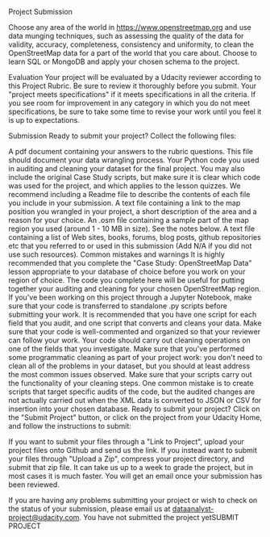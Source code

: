 
Project Submission

Choose any area of the world in https://www.openstreetmap.org and use data munging techniques, such as assessing the quality of the data for validity, accuracy, completeness, consistency and uniformity, to clean the OpenStreetMap data for a part of the world that you care about. Choose to learn SQL or MongoDB and apply your chosen schema to the project.

Evaluation
Your project will be evaluated by a Udacity reviewer according to this Project Rubric. Be sure to review it thoroughly before you submit. Your "project meets specifications" if it meets specifications in all the criteria. If you see room for improvement in any category in which you do not meet specifications, be sure to take some time to revise your work until you feel it is up to expectations.

Submission
Ready to submit your project? Collect the following files:

A pdf document containing your answers to the rubric questions. This file should document your data wrangling process.
Your Python code you used in auditing and cleaning your dataset for the final project. You may also include the original Case Study scripts, but make sure it is clear which code was used for the project, and which applies to the lesson quizzes. We recommend including a Readme file to describe the contents of each file you include in your submission.
A text file containing a link to the map position you wrangled in your project, a short description of the area and a reason for your choice.
An .osm file containing a sample part of the map region you used (around 1 - 10 MB in size). See the notes below.
A text file containing a list of Web sites, books, forums, blog posts, github repositories etc that you referred to or used in this submission (Add N/A if you did not use such resources).
Common mistakes and warnings
It is highly recommended that you complete the "Case Study: OpenStreetMap Data" lesson appropriate to your database of choice before you work on your region of choice. The code you complete here will be useful for putting together your auditing and cleaning for your chosen OpenStreetMap region.
If you've been working on this project through a Jupyter Notebook, make sure that your code is transferred to standalone .py scripts before submitting your work. It is recommended that you have one script for each field that you audit, and one script that converts and cleans your data. Make sure that your code is well-commented and organized so that your reviewer can follow your work.
Your code should carry out cleaning operations on one of the fields that you investigate. Make sure that you've performed some programmatic cleaning as part of your project work: you don't need to clean all of the problems in your dataset, but you should at least address the most common issues observed.
Make sure that your scripts carry out the functionality of your cleaning steps. One common mistake is to create scripts that target specific audits of the code, but the audited changes are not actually carried out when the XML data is converted to JSON or CSV for insertion into your chosen database.
Ready to submit your project?
Click on the "Submit Project" button, or click on the project from your Udacity Home, and follow the instructions to submit:

If you want to submit your files through a "Link to Project", upload your project files onto Github and send us the link.
If you instead want to submit your files through "Upload a Zip", compress your project directory, and submit that zip file.
It can take us up to a week to grade the project, but in most cases it is much faster. You will get an email once your submission has been reviewed.

If you are having any problems submitting your project or wish to check on the status of your submission, please email us at dataanalyst-project@udacity.com.
You have not submitted the project yetSUBMIT PROJECT
